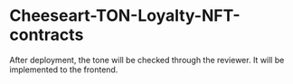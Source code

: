 # Cheeseart-TON-Loyalty-NFT-contracts
After deployment, the tone will be checked through the reviewer. It will be implemented to the frontend.

